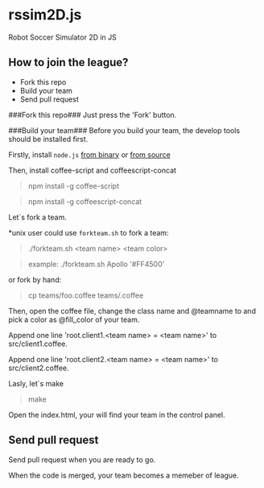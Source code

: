 rssim2D.js
===========

Robot Soccer Simulator 2D in JS


How to join the league?
----------------------

* Fork this repo
* Build your team
* Send pull request

###Fork this repo###
Just press the 'Fork' button.

###Build your team###
Before you build your team, the develop tools should be installed first.

Firstly, install `node.js` [from binary](https://github.com/joyent/node/wiki/Installing-Node.js-via-package-manager) or
[from source](https://github.com/joyent/node/wiki/Installation)

Then, install coffee-script and coffeescript-concat
> npm install -g coffee-script

> npm install -g coffeescript-concat

Let`s fork a team.

*unix user could use `forkteam.sh` to fork a team:

> ./forkteam.sh \<team name\> \<team color\>

>  example:  ./forkteam.sh Apollo '#FF4500'

or fork by hand:

> cp teams/foo.coffee teams/<your team name>.coffee

Then, open the coffee file, change the class name and @teamname to <your team name> and pick a color as @fill_color 
of your team.

Append one line 'root.client1.\<team name\> = \<team name\>' to src/client1.coffee. 

Append one line 'root.client2.\<team name\> = \<team name\>' to src/client2.coffee.


Lasly, let`s make
> make

Open the index.html, your will find your team in the control panel.

## Send pull request ##

Send pull request when you are ready to go.

When the code is merged, your team becomes a memeber of league.



